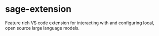 # sage-extension
Feature rich VS code extension for interacting with and configuring local, open source large language models.
